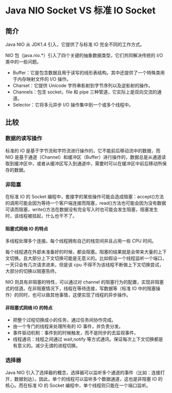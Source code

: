 # Java NIO Socket VS 标准 IO Socket

## 简介

Java  NIO 从 JDK1.4 引入，它提供了与标准 IO 完全不同的工作方式。

NIO 包（java.nio.*）引入了四个关键的抽象数据类型，它们共同解决传统的 I/O 类中的一些问题。

- Buffer：它是包含数据且用于读写的线形表结构。其中还提供了一个特殊类用于内存映射文件的 I/O 操作。
- Charset：它提供 Unicode 字符串影射到字节序列以及逆影射的操作。
- Channels：包含 socket，file 和 pipe 三种管道，它实际上是双向交流的通道。
- Selector：它将多元异步 I/O 操作集中到一个或多个线程中。

## 比较

### 数据的读写操作

标准的 IO 是基于字节流和字符流进行操作的，它不能前后移动流中的数据，而 NIO 是基于通道（Channel）和缓冲区（Buffer）进行操作的，数据总是从通道读取到缓冲区中，或者从缓冲区写入到通道中，需要时可以在缓冲区中前后移动所保存的数据。

### 非阻塞

在标准 IO 的 Socket 编程中，套接字的某些操作可能会造成阻塞：accept()方法的调用可能会因为等待一个客户端连接而阻塞，read()方法也可能会因为没有数据可读而阻塞，write()方法在数据没有完全写入时也可能会发生阻塞，阻塞发生时，该线程被挂起，什么也干不了。

#### 阻塞式网络 IO 的特点

多线程处理多个连接。每个线程拥有自己的栈空间并且占用一些 CPU 时间。

每个线程遇在外部未准备好的时候，都会阻塞。阻塞的结果就是会带来大量的上下文切换。且大部分上下文切换可能是无意义的。比如假设一个线程监听一个端口，一天只会有几次请求进来，但是该 cpu 不得不为该线程不断做上下文切换尝试，大部分的切换以阻塞告终。

NIO 则具有非阻塞的特性，可以通过对 channel 的阻塞行为的配置，实现非阻塞式的信道。在非阻塞情况下，线程在等待连接，写数据等（标准 IO 中的阻塞操作）的同时，也可以做其他事情，这便实现了线程的异步操作。

#### 非阻塞式网络 IO 的特点

- 把整个过程切换成小的任务，通过任务间协作完成。
- 由一个专门的线程来处理所有的 IO 事件，并负责分发。
- 事件驱动机制：事件到的时候触发，而不是同步的去监视事件。
- 线程通讯：线程之间通过 wait,notify 等方式通讯。保证每次上下文切换都是有意义的。减少无谓的进程切换。

### 选择器

Java NIO 引入了选择器的概念，选择器可以监听多个通道的事件（比如：连接打开，数据到达）。因此，单个的线程可以监听多个数据通道，这也是非阻塞 IO 的核心。而在标准 IO 的 Socket 编程中，单个线程则只能在一个端口监听。